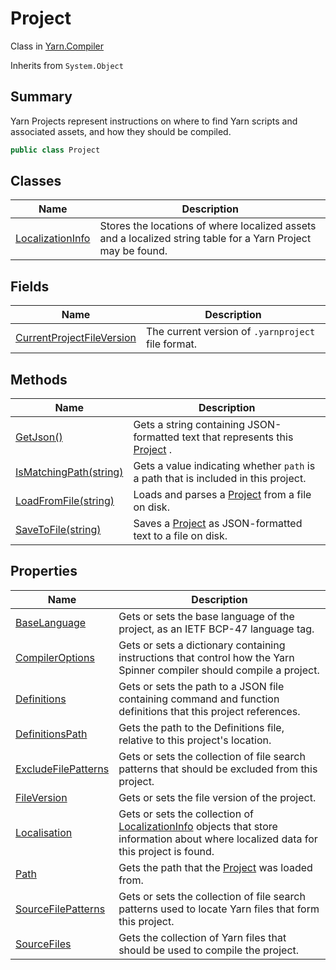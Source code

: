 # Project

Class in [Yarn.Compiler](yarn.compiler.md)

Inherits from `System.Object`

## Summary

Yarn Projects represent instructions on where to find Yarn scripts and associated assets, and how they should be compiled.

```csharp
public class Project
```

## Classes

| Name                                                          | Description                                                                                                  |
| ------------------------------------------------------------- | ------------------------------------------------------------------------------------------------------------ |
| [LocalizationInfo](yarn.compiler.project.localizationinfo.md) | Stores the locations of where localized assets and a localized string table for a Yarn Project may be found. |

## Fields

| Name                                                                            | Description                                        |
| ------------------------------------------------------------------------------- | -------------------------------------------------- |
| [CurrentProjectFileVersion](yarn.compiler.project.currentprojectfileversion.md) | The current version of `.yarnproject` file format. |

## Methods

| Name                                                              | Description                                                                                             |
| ----------------------------------------------------------------- | ------------------------------------------------------------------------------------------------------- |
| [GetJson()](yarn.compiler.project.getjson.md)                     | Gets a string containing JSON-formatted text that represents this [Project](yarn.compiler.project.md) . |
| [IsMatchingPath(string)](yarn.compiler.project.ismatchingpath.md) | Gets a value indicating whether `path` is a path that is included in this project.                      |
| [LoadFromFile(string)](yarn.compiler.project.loadfromfile.md)     | Loads and parses a [Project](yarn.compiler.project.md) from a file on disk.                             |
| [SaveToFile(string)](yarn.compiler.project.savetofile.md)         | Saves a [Project](yarn.compiler.project.md) as JSON-formatted text to a file on disk.                   |

## Properties

| Name                                                                | Description                                                                                                                                                                       |
| ------------------------------------------------------------------- | --------------------------------------------------------------------------------------------------------------------------------------------------------------------------------- |
| [BaseLanguage](yarn.compiler.project.baselanguage.md)               | Gets or sets the base language of the project, as an IETF BCP-47 language tag.                                                                                                    |
| [CompilerOptions](yarn.compiler.project.compileroptions.md)         | Gets or sets a dictionary containing instructions that control how the Yarn Spinner compiler should compile a project.                                                            |
| [Definitions](yarn.compiler.project.definitions.md)                 | Gets or sets the path to a JSON file containing command and function definitions that this project references.                                                                    |
| [DefinitionsPath](yarn.compiler.project.definitionspath.md)         | Gets the path to the Definitions file, relative to this project's location.                                                                                                       |
| [ExcludeFilePatterns](yarn.compiler.project.excludefilepatterns.md) | Gets or sets the collection of file search patterns that should be excluded from this project.                                                                                    |
| [FileVersion](yarn.compiler.project.fileversion.md)                 | Gets or sets the file version of the project.                                                                                                                                     |
| [Localisation](yarn.compiler.project.localisation.md)               | Gets or sets the collection of [LocalizationInfo](yarn.compiler.project.localizationinfo.md) objects that store information about where localized data for this project is found. |
| [Path](yarn.compiler.project.path.md)                               | Gets the path that the [Project](yarn.compiler.project.md) was loaded from.                                                                                                       |
| [SourceFilePatterns](yarn.compiler.project.sourcefilepatterns.md)   | Gets or sets the collection of file search patterns used to locate Yarn files that form this project.                                                                             |
| [SourceFiles](yarn.compiler.project.sourcefiles.md)                 | Gets the collection of Yarn files that should be used to compile the project.                                                                                                     |
